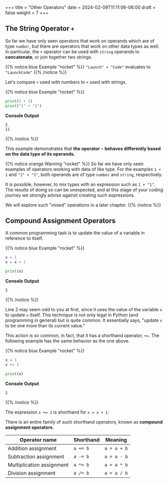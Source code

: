 +++
title = "Other Operators"
date = 2024-02-08T11:11:06-06:00
draft = false
weight = 7
+++

## The String Operator `+`

So far we have only seen operators that work on operands which are of type `number`, but there are operators that work on other data types as well. In particular, the `+` operator can be used with `string` operands to **concatenate**, or join together two strings.

{{% notice blue Example "rocket" %}}
`"Launch" + "Code"` evaluates to `"LaunchCode"`
{{% /notice %}}

Let's compare `+` used with numbers to `+` used with strings.

{{% notice blue Example "rocket" %}}
```python
print(1 + 1)
print("1" + "1")
```

**Console Output**

```console
2
11
```
{{% /notice %}}

This example demonstrates that **the operator** `+` **behaves differently based on the data type of its operands.**

{{% notice orange Warning "rocket" %}}
So far we have only seen examples of operators working with data of like type. For the examples `1 + 1` and `"1" + "1"`, both operands are of type `number` and `string`, respectively.

It is possible, however, to mix types with an expression such as `1 + "1"`. The results of doing so can be unexpected, and at this stage of your coding journey we strongly advise against creating such expressions.

We will explore such "mixed" operations in a later chapter.
{{% /notice %}}

## Compound Assignment Operators

A common programming task is to update the value of a variable in reference to itself.

{{% notice blue Example "rocket" %}}
```python {linenos=table}
x = 1
x = x + 1

print(x)
```

**Console Output**

```console
2
```
{{% /notice %}}

Line 2 may seem odd to you at first, since it uses the value of the variable `x` to update `x` itself. This technique is not only legal in Python (and programming in general) but is quite common. It essentially says, "update `x` to be one more than its current value."

This action is so common, in fact, that it has a shorthand operator, `+=`. The following example has the same behavior as the one above.

{{% notice blue Example "rocket" %}}
```python {linenos=table}
x = 1
x += 1

print(x)
```

**Console Output**

```console
2
```
{{% /notice %}}

The expression `x += 1` is shorthand for `x = x + 1`.

There is an entire family of such shorthand operators, known as **compound assignment operators**.

| Operator name | Shorthand | Meaning |
|-|-|-|
| Addition assignment | `a += b` | `a = a + b` |
| Subtraction assignment | `a -= b` | `a = a - b` |  
| Multiplication assignment | `a *= b` | `a = a * b` |
| Division assignment | `a /= b` | `a = a / b` |